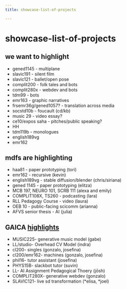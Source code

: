 ```yaml
---
title: showcase-list-of-projects

---
```


# showcase-list-of-projects

## we want to highlight
* gened1145 - multiplane
* slavic191 - silent film 
* slavic121 - ballet/open pose
* complit200 - folk tales and bots
* complit280x - webdev and bots
* tdm99 - bots
* emr163 - graphic narratives
* frsemr36g/gened1057? - translation across media
* socstd10b - foucault (cd/kb)
* music 29 - video essay?
* ce10/expos saha - pitches/public speaking?
* HH
* tdm119b - monologues
* english189vg 
* emr162


## mdfs are highlighting
* haa81 - paper prototyping (tori)
* emr162 - recursive (kevin)
* english189vg - stable diffusion/blender (chris/siriana)
* gened 1145 - paper prototyping (elitza)
* MCB 197, NEURO 101, SCRB 111 (alexa and emily)
* COMPLIT108X, TS260 - podcasting (lara)
* RLL Pedagogy Course - video (laura)
* OEB 10 - public-facing scicomm (arianna)
* AFVS senior thesis - AI (julia)


## GAICA [highlights](https://hackmd.io/1XKteQQRT-W_YN0FALJFVw?view) 
* MUSIC225- generative music model (gabe) 
* LL/studio- Overhead CV Model (indra)
* cl200- singles (gonzalo, josefina)
* cl200/emr162- machines (gonzalo, josefina)
* phil16- tutor assistant (josefina)
* PHYS15B- slackbot tutor (suvin)
* LL- AI Assignment Pedagogical Thoery (jōsh)
* COMPLIT280X- generative webdev (gonzalo)
* SLAVIC121- live sd transformation (*elisa, *joel)